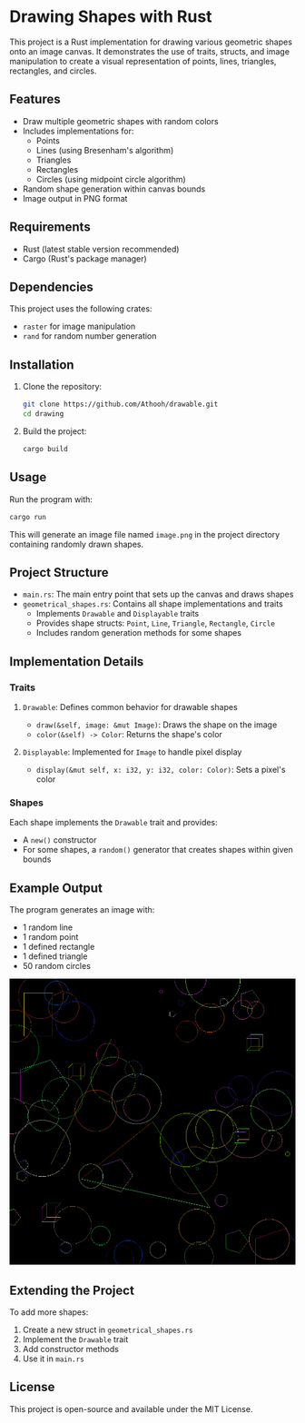 # Drawing Shapes with Rust

This project is a Rust implementation for drawing various geometric shapes onto an image canvas. It demonstrates the use of traits, structs, and image manipulation to create a visual representation of points, lines, triangles, rectangles, and circles.

## Features

- Draw multiple geometric shapes with random colors
- Includes implementations for:
  - Points
  - Lines (using Bresenham's algorithm)
  - Triangles
  - Rectangles
  - Circles (using midpoint circle algorithm)
- Random shape generation within canvas bounds
- Image output in PNG format

## Requirements

- Rust (latest stable version recommended)
- Cargo (Rust's package manager)

## Dependencies

This project uses the following crates:
- `raster` for image manipulation
- `rand` for random number generation

## Installation

1. Clone the repository:
   ```bash
   git clone https://github.com/Athooh/drawable.git
   cd drawing
   ```

2. Build the project:
   ```bash
   cargo build
   ```

## Usage

Run the program with:
```bash
cargo run
```

This will generate an image file named `image.png` in the project directory containing randomly drawn shapes.

## Project Structure

- `main.rs`: The main entry point that sets up the canvas and draws shapes
- `geometrical_shapes.rs`: Contains all shape implementations and traits
  - Implements `Drawable` and `Displayable` traits
  - Provides shape structs: `Point`, `Line`, `Triangle`, `Rectangle`, `Circle`
  - Includes random generation methods for some shapes

## Implementation Details

### Traits

1. `Drawable`: Defines common behavior for drawable shapes
   - `draw(&self, image: &mut Image)`: Draws the shape on the image
   - `color(&self) -> Color`: Returns the shape's color

2. `Displayable`: Implemented for `Image` to handle pixel display
   - `display(&mut self, x: i32, y: i32, color: Color)`: Sets a pixel's color

### Shapes

Each shape implements the `Drawable` trait and provides:
- A `new()` constructor
- For some shapes, a `random()` generator that creates shapes within given bounds

## Example Output

The program generates an image with:
- 1 random line
- 1 random point
- 1 defined rectangle
- 1 defined triangle
- 50 random circles

![Example Output](image.png)

## Extending the Project

To add more shapes:
1. Create a new struct in `geometrical_shapes.rs`
2. Implement the `Drawable` trait
3. Add constructor methods
4. Use it in `main.rs`

## License

This project is open-source and available under the MIT License.